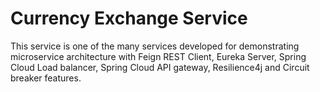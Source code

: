 # Currency Exchange Service

This service is one of the many services developed for demonstrating microservice architecture with Feign REST Client, Eureka Server, Spring Cloud Load balancer, Spring Cloud API gateway, Resilience4j and Circuit breaker features.
